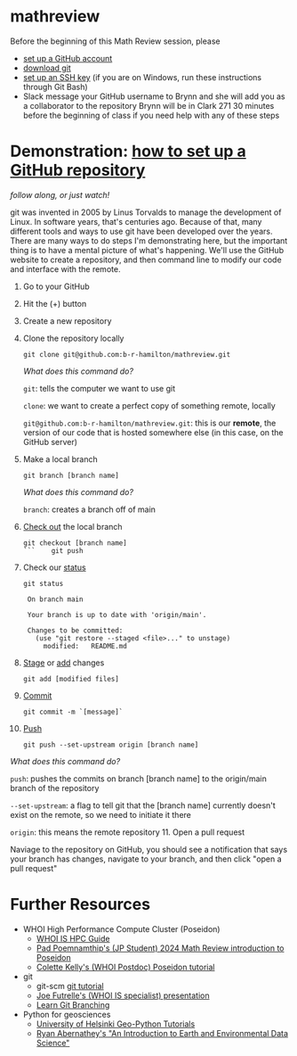 # mathreview
Before the beginning of this Math Review session, please 
- [set up a GitHub account](https://docs.github.com/en/get-started/start-your-journey/creating-an-account-on-github)
- [download git](https://git-scm.com/downloads) 
- [set up an SSH key](https://docs.github.com/en/authentication/connecting-to-github-with-ssh/adding-a-new-ssh-key-to-your-github-account) (if you are on Windows, run these instructions through Git Bash)
- Slack message your GitHub username to Brynn and she will add you as a collaborator to the repository 
Brynn will be in Clark 271 30 minutes before the beginning of class if you need help with any of these steps

# Demonstration: [how to set up a GitHub repository](https://docs.github.com/en/repositories/creating-and-managing-repositories/creating-a-new-repository) 
_follow along, or just watch!_ 

git was invented in 2005 by Linus Torvalds to manage the development of Linux. In software years, that's centuries ago. Because of that, many different tools and ways to use git have been developed over the years. There are many ways to do steps I'm demonstrating here, but the important thing is to have a mental picture of what's happening. We'll use the GitHub website to create a repository, and then command line to modify our code and interface with the remote. 
1. Go to your GitHub 
2. Hit the (+) button
3. Create a new repository
4. Clone the repository locally
   ```
   git clone git@github.com:b-r-hamilton/mathreview.git
   ```
   _What does this command do?_

   `git`: tells the computer we want to use git

   `clone`: we want to create a perfect copy of something remote, locally

   `git@github.com:b-r-hamilton/mathreview.git`: this is our **remote**, the version of our code that is hosted somewhere else (in this case, on the GitHub server)
5. Make a local branch
   ```
   git branch [branch name] 
   ```
   _What does this command do?_ 
   
   `branch`: creates a branch off of main 

6. [Check out](https://git-scm.com/docs/git-checkout) the local branch 
   ```
   git checkout [branch name] 
   ```    git push
    ```
7. Check our [status](https://git-scm.com/docs/git-status)
   ```
   git status
   ```
   ```
    On branch main
   
    Your branch is up to date with 'origin/main'.
    
    Changes to be committed:
      (use "git restore --staged <file>..." to unstage)
    	modified:   README.md
   ```
8. [Stage](https://git-scm.com/docs/git-stage) or [add](https://git-scm.com/docs/git-add) changes
   ```
   git add [modified files] 
   ```
9. [Commit](https://git-scm.com/docs/git-commit)
   ```
   git commit -m `[message]`
   ```   
10. [Push](https://git-scm.com/docs/git-push)
    ```
    git push --set-upstream origin [branch name] 
    ```
_What does this command do?_

`push`: pushes the commits on branch [branch name] to the origin/main branch of the repository 

`--set-upstream`: a flag to tell git that the [branch name] currently doesn't exist on the remote, so we need to initiate it there 

`origin`: this means the remote repository 
11. Open a pull request 

Naviage to the repository on GitHub, you should see a notification that says your branch has changes, navigate to your branch, and then click "open a pull request" 
# Further Resources
- WHOI High Performance Compute Cluster (Poseidon)
   - [WHOI IS HPC Guide](https://whoi-it.whoi.edu/resources/) 
   - [Pad Poemnamthip's (JP Student) 2024 Math Review introduction to Poseidon](https://github.com/phadtaya/MITWHOI-ApplCoding/blob/main/IntroPoseidon.md)
   - [Colette Kelly's (WHOI Postdoc) Poseidon tutorial](https://boom.science/2023/10/03/poseidon-basics.html) 
- git
   - git-scm [git tutorial](https://git-scm.com/docs/gittutorial)
   - [Joe Futrelle's (WHOI IS specialist) presentation](https://github.com/WHOIGit/whoi-git-workshop)
   - [Learn Git Branching](https://learngitbranching.js.org/?locale=en_US)
- Python for geosciences
   - [University of Helsinki Geo-Python Tutorials](https://geo-python-site.readthedocs.io/en/latest/)
   - [Ryan Abernathey's "An Introduction to Earth and Environmental Data Science"](https://earth-env-data-science.github.io/intro.html)
